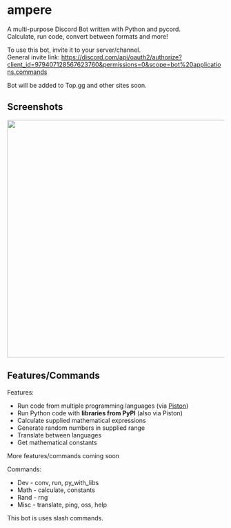 # ampere
A multi-purpose Discord Bot written with Python and pycord.  
Calculate, run code, convert between formats and more!

To use this bot, invite it to your server/channel.  
General invite link: https://discord.com/api/oauth2/authorize?client_id=979407128567623760&permissions=0&scope=bot%20applications.commands

Bot will be added to Top.gg and other sites soon.

## Screenshots
<img src="https://user-images.githubusercontent.com/58442255/189299429-c1b57f62-71da-4466-b104-db9a00734100.png" height="550"></img>

## Features/Commands

Features:
- Run code from multiple programming languages (via [Piston](https://github.com/engineer-man/piston))
- Run Python code with **libraries from PyPI** (also via Piston)
- Calculate supplied mathematical expressions
- Generate random numbers in supplied range
- Translate between languages
- Get mathematical constants

More features/commands coming soon


Commands:
- Dev - conv, run, py_with_libs
- Math - calculate, constants
- Rand - rng
- Misc - translate, ping, oss, help

This bot is uses slash commands.
